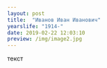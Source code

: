 ```yaml
---
layout: post
title:  "Иванов Иван Иванович"
yearslife: "1914-"
date: 2019-02-22 12:03:10
preview: /img/image2.jpg
---
```


текст

